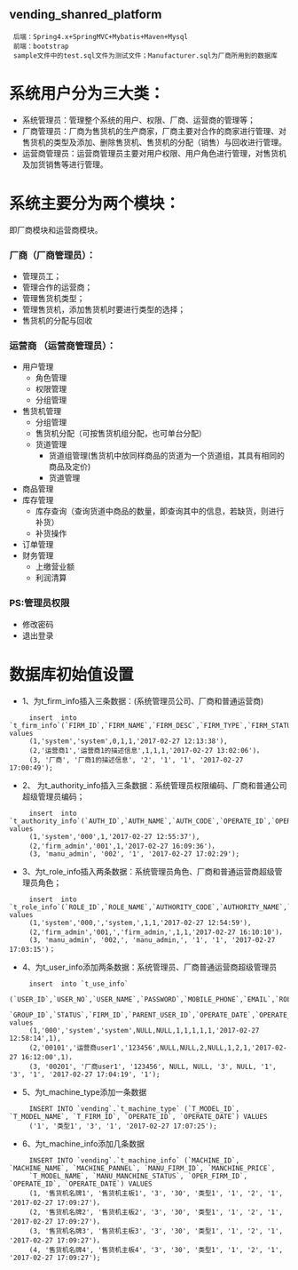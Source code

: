vending_shanred_platform 
--------

     后端：Spring4.x+SpringMVC+Mybatis+Maven+Mysql 
     前端：bootstrap 
     sample文件中的test.sql文件为测试文件；Manufacturer.sql为厂商所用到的数据库

# 系统用户分为三大类： 
- 系统管理员：管理整个系统的用户、权限、厂商、运营商的管理等；
- 厂商管理员：厂商为售货机的生产商家，厂商主要对合作的商家进行管理、对售货机的类型及添加、删除售货机、售货机的分配（销售）与回收进行管理。
- 运营商管理员：运营商管理员主要对用户权限、用户角色进行管理，对售货机及加货销售等进行管理。
 
# 系统主要分为两个模块： 
  即厂商模块和运营商模块。
### 厂商（厂商管理员）：
 - 管理员工；
 - 管理合作的运营商；
 - 管理售货机类型；
 - 管理售货机，添加售货机时要进行类型的选择；
 - 售货机的分配与回收

### 运营商 （运营商管理员）：
 * 用户管理
     * 角色管理
     * 权限管理
     * 分组管理
 * 售货机管理
     * 分组管理
     * 售货机分配（可按售货机组分配，也可单台分配）
     * 货道管理 
        - 货道组管理(售货机中放同样商品的货道为一个货道组，其具有相同的商品及定价)
        - 货道管理
 * 商品管理 
 * 库存管理
     * 库存查询（查询货道中商品的数量，即查询其中的信息，若缺货，则进行补货）
     * 补货操作
 * 订单管理
 * 财务管理
     * 上缴营业额
     * 利润清算
    
### PS:管理员权限
 * 修改密码
 * 退出登录

# 数据库初始值设置

 * 1、为t_firm_info插入三条数据：(系统管理员公司、厂商和普通运营商)
```
     insert  into `t_firm_info`(`FIRM_ID`,`FIRM_NAME`,`FIRM_DESC`,`FIRM_TYPE`,`FIRM_STATUS`,`OPERATE_ID`,`OPERATE_DATE`) values        
     (1,'system','system',0,1,1,'2017-02-27 12:13:38'),
     (2,'运营商1','运营商1的描述信息',1,1,1,'2017-02-27 13:02:06')，
     (3, '厂商', '厂商1的描述信息', '2', '1', '1', '2017-02-27 17:00:49');
```	
* 2、 为t_authority_info插入三条数据：系统管理员权限编码、厂商和普通公司超级管理员编码；
```
     insert  into `t_authority_info`(`AUTH_ID`,`AUTH_NAME`,`AUTH_CODE`,`OPERATE_ID`,`OPERATE_DATE`) values 
     (1,'system','000',1,'2017-02-27 12:55:37'),
     (2,'firm_admin','001',1,'2017-02-27 16:09:36')，
     (3, 'manu_admin', '002', '1', '2017-02-27 17:02:29'); 
```    
* 3、为t_role_info插入两条数据：系统管理员角色、厂商和普通运营商超级管理员角色；
```	
     insert  into `t_role_info`(`ROLE_ID`,`ROLE_NAME`,`AUTHORITY_CODE`,`AUTHORITY_NAME`,`STATUS`,`OPERATE_ID`,`OPERATE_DATE`) values 
     (1,'system','000,','system,',1,1,'2017-02-27 12:54:59'),
     (2,'firm_admin','001,','firm_admin,',1,1,'2017-02-27 16:10:10')，
     (3, 'manu_admin', '002,', 'manu_admin,', '1', '1', '2017-02-27 17:03:15')；
```
* 4、为t_user_info添加两条数据：系统管理员、厂商普通运营商超级管理员
```
     insert  into `t_use_info`
     (`USER_ID`,`USER_NO`,`USER_NAME`,`PASSWORD`,`MOBILE_PHONE`,`EMAIL`,`ROLE_ID`,
     `GROUP_ID`,`STATUS`,`FIRM_ID`,`PARENT_USER_ID`,`OPERATE_DATE`,`OPERATE_ID`) values 
     (1,'000','system','system',NULL,NULL,1,1,1,1,1,'2017-02-27 12:58:14',1),
     (2,'00101','运营商user1','123456',NULL,NULL,2,NULL,1,2,1,'2017-02-27 16:12:00',1)，
     (3, '00201', '厂商user1', '123456', NULL, NULL, '3', NULL, '1', '3', '1', '2017-02-27 17:04:19', '1'); 
```    
* 5、为t_machine_type添加一条数据
```
     INSERT INTO `vending`.`t_machine_type` (`T_MODEL_ID`, `T_MODEL_NAME`, `T_FIRM_ID`, `OPERATE_ID`, `OPERATE_DATE`) VALUES
     ('1', '类型1', '3', '1', '2017-02-27 17:07:25'); 
```
* 6、为t_machine_info添加几条数据
```
     INSERT INTO `vending`.`t_machine_info` (`MACHINE_ID`, `MACHINE_NAME`, `MACHINE_PANNEL`, `MANU_FIRM_ID`, `MANCHINE_PRICE`,          
     `T_MODEL_NAME`, `MANU_MANCHINE_STATUS`, `OPER_FIRM_ID`, `OPERATE_ID`, `OPERATE_DATE`) VALUES 
     (1, '售货机名牌1', '售货机主板1', '3', '30', '类型1', '1', '2', '1', '2017-02-27 17:09:27')，
     (2, '售货机名牌2', '售货机主板2', '3', '30', '类型1', '1', '2', '1', '2017-02-27 17:09:27')，
     (3, '售货机名牌3', '售货机主板3', '3', '30', '类型1', '1', '2', '1', '2017-02-27 17:09:27')，
     (4, '售货机名牌4', '售货机主板4', '3', '30', '类型1', '1', '2', '1', '2017-02-27 17:09:27');
```

